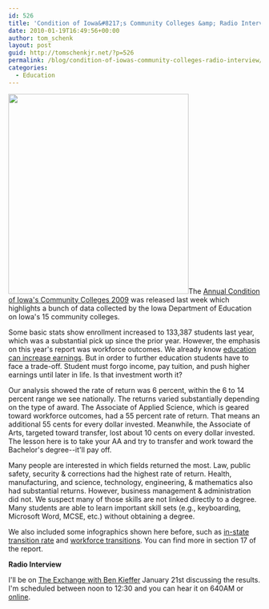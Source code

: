 ```yaml
---
id: 526
title: 'Condition of Iowa&#8217;s Community Colleges &amp; Radio Interview'
date: 2010-01-19T16:49:56+00:00
author: tom_schenk
layout: post
guid: http://tomschenkjr.net/?p=526
permalink: /blog/condition-of-iowas-community-colleges-radio-interview/
categories:
  - Education
---
```

<a href="http://tomschenkjr.net/wordpress/wp-content/uploads/2010/01/condition-layers.png"><img class="size-full wp-image-527 alignleft" title="condition-layers" src="http://tomschenkjr.net/wordpress/wp-content/uploads/2010/01/condition-layers.png" alt="" width="360" height="400" /></a>The <a href="http://www.iowa.gov/educate/index.php?option=com_content&amp;view=article&amp;id=1663&amp;catid=183&amp;Itemid=2471">Annual Condition of Iowa's Community Colleges 2009</a> was released last week which highlights a bunch of data collected by the Iowa Department of Education on Iowa's 15 community colleges.

Some basic stats show enrollment increased to 133,387 students last year, which was a substantial pick up since the prior year. However, the emphasis on this year's report was workforce outcomes. We already know <a href="http://www.bls.gov/emp/ep_chart_001.htm">education can increase earnings</a>. But in order to further education students have to face a trade-off. Student must forgo income, pay tuition, and push higher earnings until later in life. Is that investment worth it?

Our analysis showed the rate of return was 6 percent, within the 6 to 14 percent range we see nationally. The returns varied substantially depending on the type of award. The Associate of Applied Science, which is geared toward workforce outcomes, had a 55 percent rate of return. That means an additional 55 cents for every dollar invested. Meanwhile, the Associate of Arts, targeted toward transfer, lost about 10 cents on every dollar invested. The lesson here is to take your AA and try to transfer and work toward the Bachelor's degree--it'll pay off.

Many people are interested in which fields returned the most. Law, public safety, security &amp; corrections had the highest rate of return. Health, manufacturing, and science, technology, engineering, &amp; mathematics also had substantial returns. However, business management &amp; administration did not. We suspect many of those skills are not linked directly to a degree. Many students are able to learn important skill sets (e.g., keyboarding, Microsoft Word, MCSE, etc.) without obtaining a degree.

We also included some infographics shown here before, such as <a href="http://tomschenkjr.net/2009/12/14/preview-five-year-in-state-retention-rate/">in-state transition rate</a> and <a href="http://tomschenkjr.net/2009/10/21/visualizing-transitions-into-the-workforce/">workforce transitions</a>. You can find more in section 17 of the report.

<strong>Radio Interview</strong>

I'll be on <a href="http://iowapublicradio.org/programSpecific.php?typeId=35">The Exchange with Ben Kieffer</a> January 21st discussing the results. I'm scheduled between noon to 12:30 and you can hear it on 640AM or <a href="http://iowapublicradio.org/programSchedules.php">online</a>.